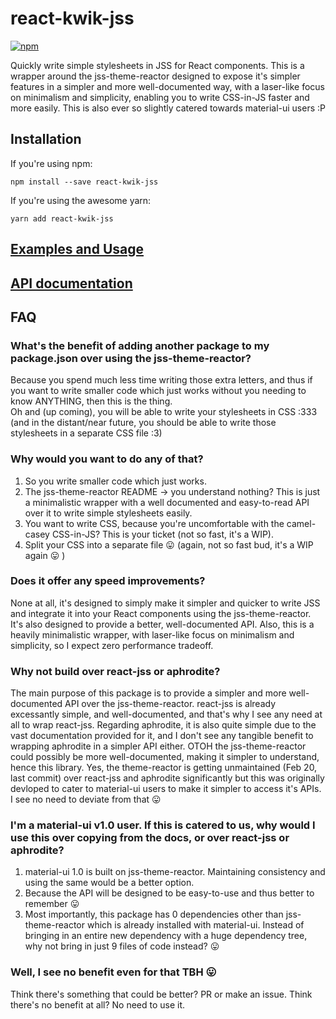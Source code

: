 # react-kwik-jss
[![npm](https://img.shields.io/npm/v/react-kwik-jss.svg?style=flat-square)](www.npmjs.com/package/react-kwik-jss)

Quickly write simple stylesheets in JSS for React components. This is a wrapper around the jss-theme-reactor designed to expose it's simpler features in a simpler and more well-documented way, with a laser-like focus on minimalism and simplicity, enabling you to write CSS-in-JS faster and more easily. This is also ever so slightly catered towards material-ui users :P

## Installation
If you're using npm:
```shell
npm install --save react-kwik-jss
```
If you're using the awesome yarn:
```shell
yarn add react-kwik-jss
```

## [Examples and Usage](https://github.com/ibujs/react-kwik-jss/wiki/Examples-and-Usage)

## [API documentation](https://github.com/ibujs/react-kwik-jss/wiki/API-Documentation)

## FAQ

### What's the benefit of adding another package to my package.json over using the jss-theme-reactor?
Because you spend much less time writing those extra letters, and thus if you want to write smaller code which just works without you needing to know ANYTHING, then this is the thing.  
Oh and (up coming), you will be able to write your stylesheets in CSS :333 (and in the distant/near future, you should be able to write those stylesheets in a separate CSS file :3)

### Why would you want to do any of that?  
1. So you write smaller code which just works.  
2. The jss-theme-reactor README -> you understand nothing? This is just a minimalistic wrapper with a well documented and easy-to-read API over it to write simple stylesheets easily.  
3. You want to write CSS, because you're uncomfortable with the camel-casey CSS-in-JS? This is your ticket (not so fast, it's a WIP).  
4. Split your CSS into a separate file :stuck_out_tongue: (again, not so fast bud, it's a WIP again :stuck_out_tongue: )

### Does it offer any speed improvements?
None at all, it's designed to simply make it simpler and quicker to write JSS and integrate it into your React components using the jss-theme-reactor. It's also designed to provide a better, well-documented API. Also, this is a heavily minimalistic wrapper, with laser-like focus on minimalism and simplicity, so I expect zero performance tradeoff.

### Why not build over react-jss or aphrodite?
The main purpose of this package is to provide a simpler and more well-documented API over the jss-theme-reactor. react-jss is already excessantly simple, and well-documented, and that's why I see any need at all to wrap react-jss. Regarding aphrodite, it is also quite simple due to the vast documentation provided for it, and I don't see any tangible benefit to wrapping aphrodite in a simpler API either. OTOH the jss-theme-reactor could possibly be more well-documented, making it simpler to understand, hence this library. Yes, the theme-reactor is getting unmaintained (Feb 20, last commit) over react-jss and aphrodite significantly but this was originally devloped to cater to material-ui users to make it simpler to access it's APIs. I see no need to deviate from that :stuck_out_tongue:

### I'm a material-ui v1.0 user. If this is catered to us, why would I use this over copying from the docs, or over react-jss or aphrodite?
1. material-ui 1.0 is built on jss-theme-reactor. Maintaining consistency and using the same would be a better option.
2. Because the API will be designed to be easy-to-use and thus better to remember :stuck_out_tongue:
3. Most importantly, this package has 0 dependencies other than jss-theme-reactor which is already installed with material-ui. Instead of bringing in an entire new dependency with a huge dependency tree, why not bring in just 9 files of code instead? :stuck_out_tongue:

### Well, I see no benefit even for that TBH :stuck_out_tongue:
Think there's something that could be better? PR or make an issue. Think there's no benefit at all? No need to use it.